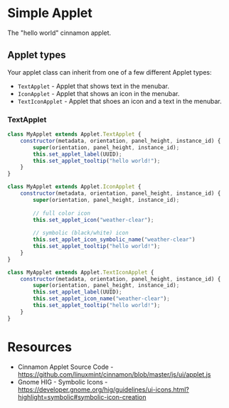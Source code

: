 # Simple Applet

The "hello world" cinnamon applet.

## Applet types

Your applet class can inherit from one of a few different Applet types:

- `TextApplet` - Applet that shows text in the menubar.
- `IconApplet` - Applet that shows an icon in the menubar.
- `TextIconApplet` - Applet that shoes an icon and a text in the menubar. 

### TextApplet

```js
class MyApplet extends Applet.TextApplet {
    constructor(metadata, orientation, panel_height, instance_id) {
        super(orientation, panel_height, instance_id);
        this.set_applet_label(UUID);
        this.set_applet_tooltip("hello world!");
    }
}
```

```js
class MyApplet extends Applet.IconApplet {
    constructor(metadata, orientation, panel_height, instance_id) {
        super(orientation, panel_height, instance_id);
        
        // full color icon
        this.set_applet_icon("weather-clear");
        
        // symbolic (black/white) icon
        this.set_applet_icon_symbolic_name("weather-clear")
        this.set_applet_tooltip("hello world!");
    }
}
```

```js
class MyApplet extends Applet.TextIconApplet {
    constructor(metadata, orientation, panel_height, instance_id) {
        super(orientation, panel_height, instance_id);
        this.set_applet_label(UUID);
        this.set_applet_icon_name("weather-clear");
        this.set_applet_tooltip("hello world!");
    }
}
```

# Resources

- Cinnamon Applet Source Code - https://github.com/linuxmint/cinnamon/blob/master/js/ui/applet.js
- Gnome HIG - Symbolic Icons - https://developer.gnome.org/hig/guidelines/ui-icons.html?highlight=symbolic#symbolic-icon-creation
